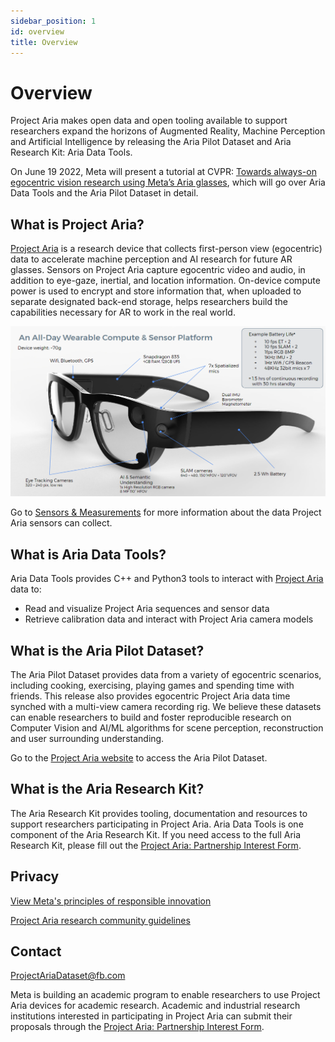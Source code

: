 ```yaml
---
sidebar_position: 1
id: overview
title: Overview
---
```

# Overview

Project Aria makes open data and open tooling available to support researchers expand the horizons of Augmented Reality, Machine Perception and Artificial Intelligence by releasing the Aria Pilot Dataset and Aria Research Kit: Aria Data Tools.

On June 19 2022, Meta will present a tutorial at CVPR: [Towards always-on egocentric vision research using Meta’s Aria glasses](https://ariatutorial2022.github.io/), which will go over Aria Data Tools and the Aria Pilot Dataset in detail.

## What is Project Aria?

[Project Aria](https://about.facebook.com/realitylabs/projectaria/) is a research device that collects first-person view (egocentric) data to accelerate machine perception and AI research for future AR glasses. Sensors on Project Aria capture egocentric video and audio, in addition to eye-gaze, inertial, and location information. On-device compute power is used to encrypt and store information that, when uploaded to separate designated back-end storage, helps researchers build the capabilities necessary for AR to work in the real world.


![image of Project Aria device with sensor information](/img/Aria-technical-specs.jpeg)

Go to [Sensors & Measurements](/sensors-measurements.md) for more information about the data Project Aria sensors can collect.

## What is Aria Data Tools?

Aria Data Tools provides C++ and Python3 tools to interact with [Project Aria](https://about.facebook.com/realitylabs/projectaria/) data to:

* Read and visualize Project Aria sequences and sensor data
* Retrieve calibration data and interact with Project Aria camera models

## What is the Aria Pilot Dataset?

The Aria Pilot Dataset provides data from a variety of egocentric scenarios, including cooking, exercising, playing games and spending time with friends. This release also provides egocentric Project Aria data time synched with a multi-view camera recording rig. We believe these datasets can enable researchers to build and foster reproducible research on Computer Vision and AI/ML algorithms for scene perception, reconstruction and user surrounding understanding.

Go to the [Project Aria website](https://about.facebook.com/realitylabs/projectaria/datasets) to access the Aria Pilot Dataset.

## What is the Aria Research Kit?
The Aria Research Kit provides tooling, documentation and resources to support researchers participating in Project Aria. Aria Data Tools is one component of the Aria Research Kit. If you need access to the full Aria Research Kit, please fill out the [Project Aria: Partnership Interest Form](https://docs.google.com/forms/d/e/1FAIpQLSdA4Rba4nmsr18VkBcBCCwRnWLgBtX7KoCDH-uWfRdrBxTG1A/viewform).

## Privacy

[View Meta's principles of responsible innovation](https://about.facebook.com/realitylabs/responsible-innovation-principles/)

[Project Aria research community guidelines](https://about.facebook.com/realitylabs/projectaria/community-guidelines/)

## Contact

ProjectAriaDataset@fb.com

Meta is building an academic program to enable researchers to use Project Aria devices for academic research. Academic and industrial research institutions interested in participating in Project Aria can submit their proposals through the [Project Aria: Partnership Interest Form](https://docs.google.com/forms/d/e/1FAIpQLSdA4Rba4nmsr18VkBcBCCwRnWLgBtX7KoCDH-uWfRdrBxTG1A/viewform).
